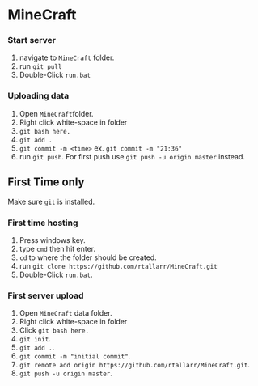 # MineCraft

### Start server
1. navigate to `MineCraft` folder.
2. run `git pull`
3. Double-Click `run.bat`

### Uploading data
1. Open `MineCraft`folder.
2. Right click white-space in folder
3. `git bash here.`
4. `git add .`
5. `git commit -m <time>` ex. `git commit -m "21:36"`
6. run `git push`. For first push use `git push -u origin master` instead.

## First Time only

Make sure `git` is installed.

### First time hosting
1. Press windows key.
2. type `cmd` then hit enter.
4. `cd` to where the folder should be created.
5. run `git clone https://github.com/rtallarr/MineCraft.git`
6. Double-Click `run.bat`.

### First server upload
1. Open `MineCraft` data folder.
2. Right click white-space in folder
3. Click `git bash here.`
4. `git init`.
5. `git add .`.
6. `git commit -m "initial commit"`.
7. `git remote add origin https://github.com/rtallarr/MineCraft.git`.
8. `git push -u origin master`.
